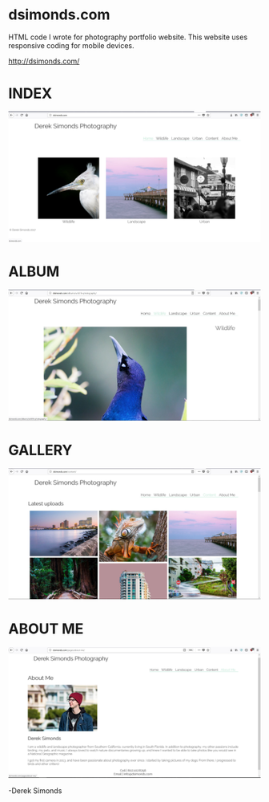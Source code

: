 # dsimonds.com
HTML code I wrote for photography portfolio website. This website uses responsive coding for mobile devices.

http://dsimonds.com/

# INDEX
![Index Page](./screenshots/01.JPG)

# ALBUM
![Album Page](./screenshots/02.JPG)

# GALLERY
![Gallery Page](./screenshots/03.JPG)

# ABOUT ME
![About Me Page](./screenshots/04.JPG)


-Derek Simonds

